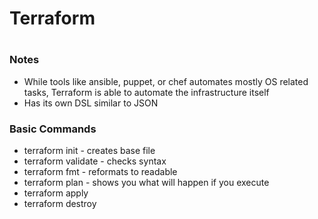 # Terraform
#

### Notes
- While tools like ansible, puppet, or chef automates mostly OS related tasks, Terraform is able to automate the infrastructure itself
- Has its own DSL similar to JSON


### Basic Commands
- terraform init - creates base file
- terraform validate - checks syntax
- terraform fmt - reformats to readable
- terraform plan - shows you what will happen if you execute
- terraform apply
- terraform destroy